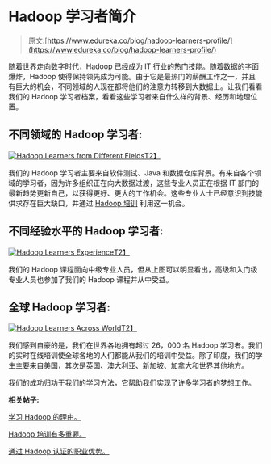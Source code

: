 # Hadoop 学习者简介

> 原文:[https://www.edureka.co/blog/hadoop-learners-profile/](https://www.edureka.co/blog/hadoop-learners-profile/)

随着世界走向数字时代，Hadoop 已经成为 IT 行业的热门技能。随着数据的字面爆炸，Hadoop 使得保持领先成为可能。由于它是最热门的薪酬工作之一，并且有巨大的机会，不同领域的人现在都将他们的注意力转移到大数据上。让我们看看我们的 Hadoop 学习者档案，看看这些学习者来自什么样的背景、经历和地理位置。

## **不同领域的 Hadoop 学习者:**

[![Hadoop Learners from Different Fields](../Images/0717fdc852d1ddc9b82525aace3bec22.png "Hadoop Learners from Different Fields")T2】](https://www.edureka.co/blog/wp-content/uploads/2014/05/chart1.png)

我们的 Hadoop 学习者主要来自软件测试、Java 和数据仓库背景。有来自各个领域的学习者，因为许多组织正在向大数据过渡，这些专业人员正在根据 IT 部门的最新趋势更新自己，以获得更好、更大的工作机会。这些专业人士已经意识到技能供求存在巨大缺口，并通过 [Hadoop 培训](https://www.edureka.co/blog/how-essential-is-hadoop-training/) 利用这一机会。

## **不同经验水平的 Hadoop 学习者:**

[![Hadoop Learners Experience](../Images/ee00ad8b3a0639265a26d1b7b4811c97.png "Hadoop Learners Experience")T2】](https://www.edureka.co/blog/wp-content/uploads/2014/05/chart2.png)

我们的 Hadoop 课程面向中级专业人员，但从上图可以明显看出，高级和入门级专业人员也参加了我们的 Hadoop 课程并从中受益。

## **全球 Hadoop 学习者:**

[![Hadoop Learners Across World](../Images/ecbe9f71119ea844f821bdee67f7dd07.png "Hadoop Learners Across World")T2】](https://www.edureka.co/blog/wp-content/uploads/2014/05/chart3.png)

我们感到自豪的是，我们在世界各地拥有超过 26，000 名 Hadoop 学习者。我们的实时在线培训使全球各地的人们都能从我们的培训中受益。除了印度，我们的学生主要来自美国，其次是英国、澳大利亚、新加坡、加拿大和世界其他地方。

我们的成功归功于我们的[](https://www.edureka.co/blog/edurekas-learning-methodology-on-online-learning/)学习方法，它帮助我们实现了许多学习者的梦想工作。

**相关帖子:**

[学习 Hadoop 的理由。](https://www.edureka.co/blog/5-reasons-to-learn-hadoop)

[Hadoop 培训有多重要。](https://www.edureka.co/blog/how-essential-is-hadoop-training/)

[通过 Hadoop 认证的职业优势。](https://www.edureka.co/blog/career-advantages-through-hadoop-certification/ "Career Advantages through Hadoop Certification.")